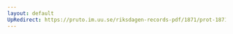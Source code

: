 ```yaml
---
layout: default
UpRedirect: https://pruto.im.uu.se/riksdagen-records-pdf/1871/prot-1871--ak--515/prot-1871--ak--515_001.pdf
---
```

